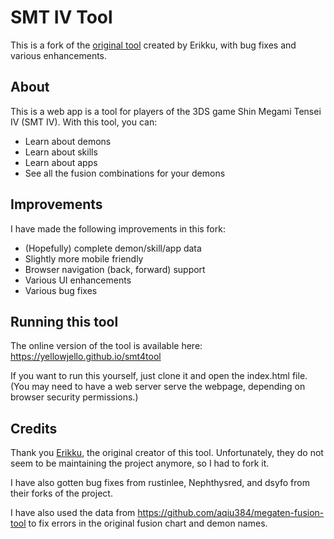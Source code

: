 # SMT IV Tool

This is a fork of the [original tool](https://github.com/erikku/smt4tool) created by Erikku, with bug fixes and various enhancements.

## About

This is a web app is a tool for players of the 3DS game Shin Megami Tensei IV (SMT IV).
With this tool, you can:

* Learn about demons
* Learn about skills
* Learn about apps
* See all the fusion combinations for your demons

## Improvements

I have made the following improvements in this fork:

* (Hopefully) complete demon/skill/app data
* Slightly more mobile friendly
* Browser navigation (back, forward) support
* Various UI enhancements
* Various bug fixes

## Running this tool

The online version of the tool is available here: https://yellowjello.github.io/smt4tool

If you want to run this yourself, just clone it and open the index.html file. (You may need to have a web server serve the webpage, depending on browser security permissions.)

## Credits

Thank you [Erikku](https://github.com/erikku/), the original creator of this tool. Unfortunately, they do not seem to be maintaining the project anymore, so I had to fork it.

I have also gotten bug fixes from rustinlee, Nephthysred, and dsyfo from their forks of the project.

I have also used the data from https://github.com/aqiu384/megaten-fusion-tool to fix errors in the original fusion chart and demon names.